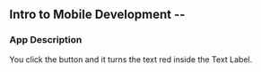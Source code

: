 ## Intro to Mobile Development -- 

### App Description
You click the button and it turns the text red inside the Text Label.



